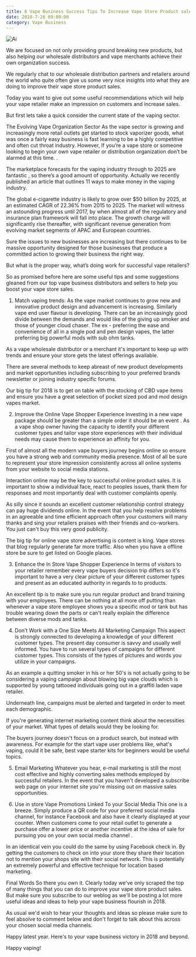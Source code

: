 ```yaml
---
title: 6 Vape Business Success Tips To Increase Vape Store Product sales In 2018
date: 2018-7-26 09:00:00
category: Vape Business
---
```


![Ai](https://powerachiver.com/content/images/3.jpg)

We are focused on not only providing ground breaking new products, but also helping our wholesale distributors and vape merchants achieve their own organization success.

We regularly chat to our wholesale distribution partners and retailers around the world who quite often give us some very nice insights into what they are doing to improve their vape store product sales.

Today you want to give out some useful recommendations which will help your vape retailer make an impression on customers and increase sales.

But first lets take a quick consider the current state of the vaping sector.

The Evolving Vape Organization Sector
As the vape sector is growing and increasingly more retail outlets get started to stock vaporizer goods, what was once a fairly easy business is fast learning to be a highly competitive and often cut throat industry. However, If you’re a vape store or someone looking to begin your own vape retailer or distribution organization don’t be alarmed at this time. .

The marketplace forecasts for the vaping industry through to 2025 are fantastic , so there’s a good amount of opportunity. Actually we recently published an article that outlines 11 ways to make money in the vaping industry.

The global e-cigarette industry is likely to grow over $50 billion by 2025, at an estimated CAGR of 22.36% from 2015 to 2025. The market will witness an astounding progress until 2017, by when almost all of the regulatory and insurance plan framework will fall into place. The growth charge will significantly rise thereafter, with significant revenue generation from evolving market segments of APAC and European countries.

Sure the issues to new businesses are increasing but there continues to be massive opportunity designed for those businesses that produce a committed action to growing their business the right way.

But what is the proper way, what’s doing work for successful vape retailers?

So as promised before here are some useful tips and some suggestions gleaned from our top vape business distributors and sellers to help you boost your vape store sales.

1. Match vaping trends:
As the vape market continues to grow new and innovative product design and advancement is increasing. Similarly vape end user flavour is developing. There can be an increasingly good divide between the demands and would like of the giving up smoker and those of younger cloud chaser. The ex - preferring the ease and convenience of all in a single pod and pen design vapes, the latter preferring big powerful mods with sub ohm tanks.

As a vape wholesale distributor or a merchant it's important to keep up with trends and ensure your store gets the latest offerings available.

There are several methods to keep abreast of new product developments and market opportunities including subscribing to your preferred brands newsletter or joining industry specific forums.

Our big tip for 2018 is to get on table with the stocking of CBD vape items and ensure you have a great selection of pocket sized pod and mod design vapes market.

2. Improve the Online Vape Shopper Experience
Investing in a new vape package should be greater than a simple order it should be an event . As a vape shop owner having the capacity to identify your different customer types and tailor vape store experiences with their individual needs may cause them to experience an affinity for you.

First of almost all the modern vape buyers journey begins online so ensure you have a strong web and community media presence. Most of all be sure to represent your store impression consistently across all online systems from your website to social media stations.

Interaction online may be the key to successful online product sales. It is important to show a individual face, react to peoples issues, thank them for responses and most importantly deal with customer complaints openly.

As silly since it sounds an excellent customer relationship control strategy can pay huge dividends online. In the event that you help resolve problems in an agreeable and time efficient approach often your customers will many thanks and sing your retailers praises with their friends and co-workers. You just can't buy this very good publicity.

The big tip for online vape store advertising is content is king. Vape stores that blog regularly generate far more traffic. Also when you have a offline store be sure to get listed on Google places.

3. Enhance the In Store Vape Shopper Experience
In terms of visitors to your retailer remember every vape buyers decision trip differs so it's important to have a very clear picture of your different customer types and present as an educated authority in regards to to products.

An excellent tip is to make sure you run regular product and brand training with your employees. There can be nothing at all more off putting than whenever a vape store employee shows you a specific mod or tank but has trouble wearing down the parts or can't really explain the difference between diverse mods and tanks.

4. Don’t Work with a One Size Meets All Marketing Campaign
This aspect is strongly connected to developing a knowledge of your different customer types. The present day consumer is savvy and usually well informed. You have to run several types of campaigns for different customer types. This consists of the types of pictures and words you utilize in your campaigns.

As an example a quitting smoker in his or her 50's is not actually going to be considering a vaping campaign about blowing big vape clouds which is supported by young tattooed individuals going out in a graffiti laden vape retailer.

Underneath line, campaigns must be alerted and targeted in order to meet each demographic.

If you're generating internet marketing content think about the necessities of your market. What types of details would they be looking for.

The buyers journey doesn't focus on a product search, but instead with awareness. For example for the start vape user problems like, what's vaping, could it be safe, best vape starter kits for beginners would be useful topics.

5. Email Marketing
Whatever you hear, e-mail marketing is still the most cost effective and highly converting sales methods employed by successful retailers. In the event that you haven't developed a subscribe web page on your internet site you're missing out on massive sales opportunities.

6. Use in store Vape Promotions Linked To your Social Media
This one is a breeze. Simply produce a QR code for your preferred social media channel, for instance Facebook and also have it clearly displayed at your counter. When customers come to your retail outlet to generate a purchase offer a lower price or another incentive at the idea of sale for pursuing you on your own social media channel .

In an identical vein you could do the same by using Facebook check in. By getting the customers to check on into your store they share their location not to mention your shops site with their social network. This is potentially an extremely powerful and effective technique for location based marketing.

Final Words
So there you own it. Clearly today we've only scraped the top of many things that you can do to improve your vape store product sales. But make sure you subscribe to our weblog as we'll be posting a lot more useful ideas and ideas to help your vape business flourish in 2018.

As usual we'd wish to hear your thoughts and ideas so please make sure to feel absolve to comment below and don't forget to talk about this across your chosen social media channels.

Happy latest year. Here's to your vape business victory in 2018 and beyond.

Happy vaping!

